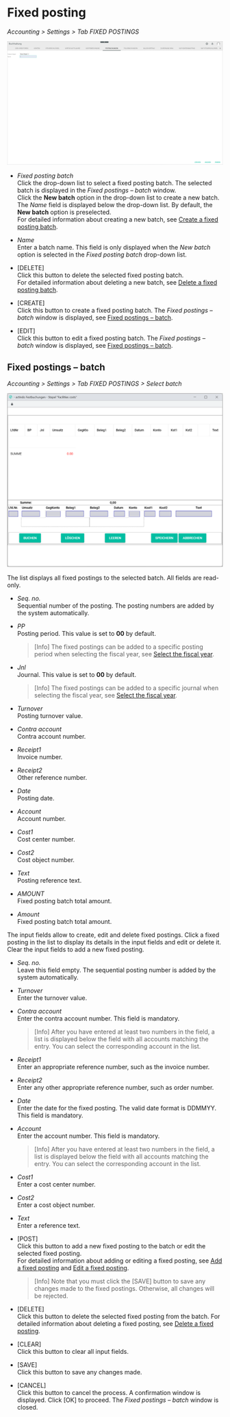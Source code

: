 # Fixed posting

*Accounting > Settings > Tab FIXED POSTINGS*

![Fixed posting](../../Assets/Screenshots/RetailSuiteAccounting/Settings/FixedBookings/CreateFixedBookingBatch.png "[Fixed posting]")

- *Fixed posting batch*  
    Click the drop-down list to select a fixed posting batch. The selected batch is displayed in the *Fixed postings &ndash; batch* window.   
    Click the **New batch** option in the drop-down list to create a new batch. The *Name* field is displayed below the drop-down list. By default, the **New batch** option is preselected.    
    For detailed information about creating a new batch, see [Create a fixed posting batch](../Integration/06_ManageFixedBookings.md#create-a-fixed-posting-batch).

- *Name*  
    Enter a batch name. This field is only displayed when the *New batch* option is selected in the *Fixed posting batch* drop-down list.

- [DELETE]  
    Click this button to delete the selected fixed posting batch.    
    For detailed information about deleting a new batch, see [Delete a fixed posting batch](../Integration/06_ManageFixedBookings.md#delete-a-fixed-posting-batch).

- [CREATE]  
    Click this button to create a fixed posting batch. The *Fixed postings &ndash; batch* window is displayed, see [Fixed postings &ndash; batch](#fixed-postings--batch).

- [EDIT]  
    Click this button to edit a fixed posting batch. The *Fixed postings &ndash; batch* window is displayed, see [Fixed postings &ndash; batch](#fixed-postings--batch).


## Fixed postings &ndash; batch

*Accounting > Settings > Tab FIXED POSTINGS > Select batch*

![Fixed posting batch](../../Assets/Screenshots/RetailSuiteAccounting/Settings/FixedBookings/FixedBookingBatch.png "[Fixed posting batch]")

The list displays all fixed postings to the selected batch. All fields are read-only.    

- *Seq. no.*  
    Sequential number of the posting. The posting numbers are added by the system automatically.

- *PP*  
    Posting period. This value is set to **00** by default.  

    > [Info] The fixed postings can be added to a specific posting period when selecting the fiscal year, see [Select the fiscal year](../Operation/01_SelectFiscalYear.md).

- *Jnl*  
    Journal. This value is set to **00** by default.  

    > [Info] The fixed postings can be added to a specific journal when selecting the fiscal year, see [Select the fiscal year](../Operation/01_SelectFiscalYear.md).

- *Turnover*  
    Posting turnover value.  

- *Contra account*  
    Contra account number.

- *Receipt1*  
    Invoice number.

- *Receipt2*  
    Other reference number.

- *Date*  
    Posting date.

- *Account*  
    Account number.

- *Cost1*  
    Cost center number.

- *Cost2*  
    Cost object number.

- *Text*  
    Posting reference text.

- *AMOUNT*  
    Fixed posting batch total amount.

- *Amount*  
    Fixed posting batch total amount.

[comment]: <> (FH/Fachreviewer: Unterschied zwischen AMOUNT und Amount?)


The input fields allow to create, edit and delete fixed postings. Click a fixed posting in the list to display its details in the input fields and edit or delete it. Clear the input fields to add a new fixed posting.

- *Seq. no.*    
    Leave this field empty. The sequential posting number is added by the system automatically.

- *Turnover*  
    Enter the turnover value.

- *Contra account*  
    Enter the contra account number. This field is mandatory.

    > [Info] After you have entered at least two numbers in the field, a list is displayed below the field with all accounts matching the entry. You can select the corresponding account in the list.

- *Receipt1*  
    Enter an appropriate reference number, such as the invoice number.

- *Receipt2*  
    Enter any other appropriate reference number, such as order number.

- *Date*  
    Enter the date for the fixed posting. The valid date format is DDMMYY. This field is mandatory.

- *Account*  
    Enter the account number. This field is mandatory.  

    > [Info] After you have entered at least two numbers in the field, a list is displayed below the field with all accounts matching the entry. You can select the corresponding account in the list.

- *Cost1*  
    Enter a cost center number.

- *Cost2*  
    Enter a cost object number.

- *Text*  
    Enter a reference text.  


- [POST]  
    Click this button to add a new fixed posting to the batch or edit the selected fixed posting.   
    For detailed information about adding or editing a fixed posting, see [Add a fixed posting](../Integration/06_ManageFixedBookings.md#add-a-fixed-posting) and [Edit a fixed posting](../Integration/06_ManageFixedBookings.md#edit-a-fixed-posting).

    > [Info] Note that you must click the [SAVE] button to save any changes made to the fixed postings. Otherwise, all changes will be rejected.

- [DELETE]  
    Click this button to delete the selected fixed posting from the batch. For detailed information about deleting a fixed posting, see [Delete a fixed posting](../Integration/06_ManageFixedBookings.md#delete-a-fixed-posting).

- [CLEAR]  
    Click this button to clear all input fields.

- [SAVE]  
    Click this button to save any changes made.

- [CANCEL]  
    Click this button to cancel the process. A confirmation window is displayed. Click [OK] to proceed. The *Fixed postings &ndash; batch* window is closed.
